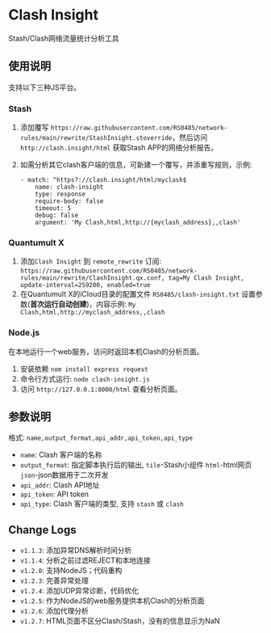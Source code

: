 # Clash Insight
Stash/Clash网络流量统计分析工具

## 使用说明
支持以下三种JS平台。

### Stash
1. 添加覆写 `https://raw.githubusercontent.com/RS0485/network-rules/main/rewrite/StashInsight.stoverride`，然后访问 `http://clash.insight/html` 获取Stash APP的网络分析报告。

2. 如需分析其它clash客户端的信息，可新建一个覆写，并添重写规则，示例:
    ```
    - match: ^https?://clash.insight/html/myclash$
        name: clash-insight
        type: response
        require-body: false
        timeout: 5
        debug: false
        argument: 'My Clash,html,http://{myclash_address},,clash'
    ```

### Quantumult X
1. 添加`Clash Insight` 到 `remote_rewrite` 订阅: `https://raw.githubusercontent.com/RS0485/network-rules/main/rewrite/ClashInsight.qx.conf, tag=My Clash Insight, update-interval=259200, enabled=true`
2. 在Quantumult X的iCloud目录的配置文件 `RS0485/clash-insight.txt` 设置参数(**首次运行自动创建**)，内容示例: `My Clash,html,http://myclash_address,,clash`

### Node.js
在本地运行一个web服务，访问时返回本机Clash的分析页面。

1. 安装依赖 `nom install express request`
2. 命令行方式运行: `node clash-insight.js`
3. 访问 `http://127.0.0.1:8000/html` 查看分析页面。

## 参数说明
格式: `name,output_format,api_addr,api_token,api_type`

- `name`:            Clash 客户端的名称
- `output_format`:   指定脚本执行后的输出, `tile`-Stash小组件 `html`-html网页 `json`-json数据用于二次开发
- `api_addr`:        Clash API地址
- `api_token`:       API token
- `api_type`:        Clash 客户端的类型, 支持 `stash` 或 `clash`

## Change Logs
- `v1.1.3`: 添加异常DNS解析时间分析
- `v1.1.4`: 分析之前过滤REJECT和本地连接
- `v1.2.0`: 支持NodeJS；代码重构
- `v1.2.3`: 完善异常处理
- `v1.2.4`: 添加UDP异常诊断，代码优化
- `v1.2.5`: 作为NodeJS的web服务提供本机Clash的分析页面
- `v1.2.6`: 添加代理分析
- `v1.2.7`: HTML页面不区分Clash/Stash，没有的信息显示为NaN